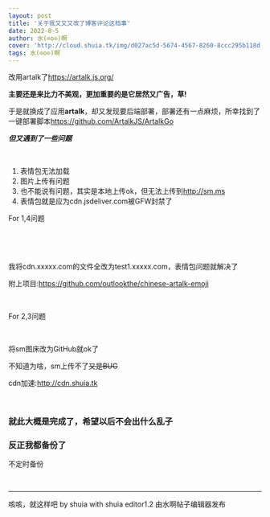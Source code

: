 ```yaml
---
layout: post
title: '关于我又又又改了博客评论这档事'
date: 2022-8-5
author: 水(⊙o⊙)啊
cover: 'http://cloud.shuia.tk/img/d027ac5d-5674-4567-8260-8ccc295b118d.png'
tags: 水(⊙o⊙)啊
---
```

<p>
	改用artalk了<a href="https://artalk.js.org/" target="_blank"><strong><strong></strong></strong>https://artalk.js.org/</a> 
</p>
<p>
	<strong>主要还是来比力不美观，更加重要的是它居然又广告，草!</strong> 
</p>
<p>
	于是就换成了应用<strong>artalk</strong>，却又发现要后端部署，部署还有一点麻烦，所幸找到了一键部署脚本<a href="https://github.com/ArtalkJS/ArtalkGo" target="_blank">https://github.com/ArtalkJS/ArtalkGo</a> 
</p>
<p>
	<em><strong>但又遇到了一些问题</strong></em> 
</p>
<p>
	<br />
</p>
<ol>
	<li>
		表情包无法加载
	</li>
	<li>
		图片上传有问题
	</li>
	<li>
		也不能说有问题，其实是本地上传ok，但无法上传到<a href="http://sm.ms" target="_blank">http://sm.ms</a> 
	</li>
	<li>
		表情包就是应为cdn.jsdeliver.com被GFW封禁了
	</li>
</ol>
For 1,4问题
<div>
	<p>
		<br />
	</p>
	<p>
		<br />
	</p>
	<p>
		我将cdn.xxxxx.com的文件全改为test1.xxxxx.com，表情包问题就解决了
	</p>
	<p>
		附上项目:<a href="https://github.com/outlookthe/chinese-artalk-emoji" target="_blank">https://github.com/outlookthe/chinese-artalk-emoji</a> 
	</p>
	<p>
		<br />
	</p>
	<p>
		For 2,3问题
	</p>
	<p>
		<br />
	</p>
	<p>
		将sm图床改为GitHub就ok了
	</p>
	<p>
		不知道为啥，sm上传不了<s>又是BUG</s> 
	</p>
	<p>
		cdn加速:<a href="http://cdn.shuia.tk" target="_blank">http://cdn.shuia.tk</a> 
	</p>
	<p>
		<br />
	</p>
	<h3>
		就此大概是完成了，希望以后不会出什么乱子
	</h3>
	<h3>
		反正我都备份了
	</h3>
	<p>
		不定时备份
	</p>
	<p>
		<br />
	</p>
	<hr style="page-break-after:always;" class="ke-pagebreak" />
	咳咳，就这样吧 by shuia with shuia editor1.2 由水啊帖子编辑器发布<span style="color:#FFE500;"></span><span style="font-size:12px;font-weight:normal;background-color:#E53333;"></span><span style="font-size:12px;font-weight:normal;"></span> 
	<p>
		<br />
	</p>
</div>